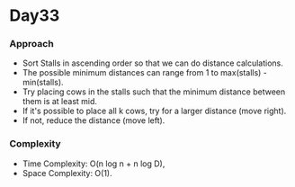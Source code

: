 # Day33

### Approach

- Sort Stalls in ascending order so that we can do distance calculations.
- The possible minimum distances can range from 1 to max(stalls) - min(stalls).
- Try placing cows in the stalls such that the minimum distance between them is at least mid.
- If it's possible to place all k cows, try for a larger distance (move right).
- If not, reduce the distance (move left).

### Complexity

- Time Complexity: O(n log n + n log D),
- Space Complexity: O(1).
